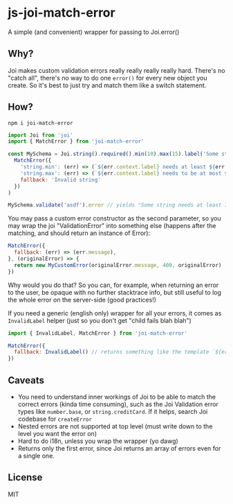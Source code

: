 # js-joi-match-error

A simple (and convenient) wrapper for passing to Joi.error() 

## Why?

Joi makes custom validation errors really really really really hard. There's no "catch all", there's no way to do one `error()` 
for every new object you create. So it's best to just try and match them like a switch statement.

## How?

```
npm i joi-match-error
```

```js
import Joi from 'joi'
import { MatchError } from 'joi-match-error'

const MySchema = Joi.string().required().min(10).max(15).label('Some string').error(
  MatchError({
    'string.min': (err) => (`${err.context.label} needs at least ${err.context.limit} chars`),
    'string.max': (err) => (`${err.context.label} needs to be at most ${err.context.limit} chars`),
    fallback: 'Invalid string'
  })
)

MySchema.validate('asdf').error // yields "Some string needs at least 10 chars"
```

You may pass a custom error constructor as the second parameter, so you may wrap the joi "ValidationError" into something else (happens after the matching, and should return an instance of Error):

```js
MatchError({
  fallback: (err) => (err.message),
}, (originalError) => {
  return new MyCustomError(originalError.message, 400, originalError)
})
```

Why would you do that? So you can, for example, when returning an error to the user, be opaque with no 
further stacktrace info, but still useful to log the whole error on the server-side (good practices!)

If you need a generic (english only) wrapper for all your errors, it comes as `InvalidLabel` helper (just so you don't get "child fails blah blah")

```js
import { InvalidLabel, MatchError } from 'joi-match-error'

MatchError({
  fallback: InvalidLabel() // returns something like the template `${err.context.label} is invalid`
})
```

## Caveats

* You need to understand inner workings of Joi to be able to match the correct errors (kinda time consuming), such as the Joi Validation error types like `number.base`, or `string.creditCard`. If it helps, search Joi codebase for `createError`
* Nested errors are not supported at top level (must write down to the level you want the error on)
* Hard to do i18n, unless you wrap the wrapper (yo dawg)
* Returns only the first error, since Joi returns an array of errors even for a single one.

## License

MIT
